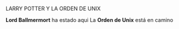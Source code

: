 LARRY POTTER Y LA ORDEN DE UNIX

**Lord Ballmermort** ha estado aqui
La **Orden de Unix** está en camino
